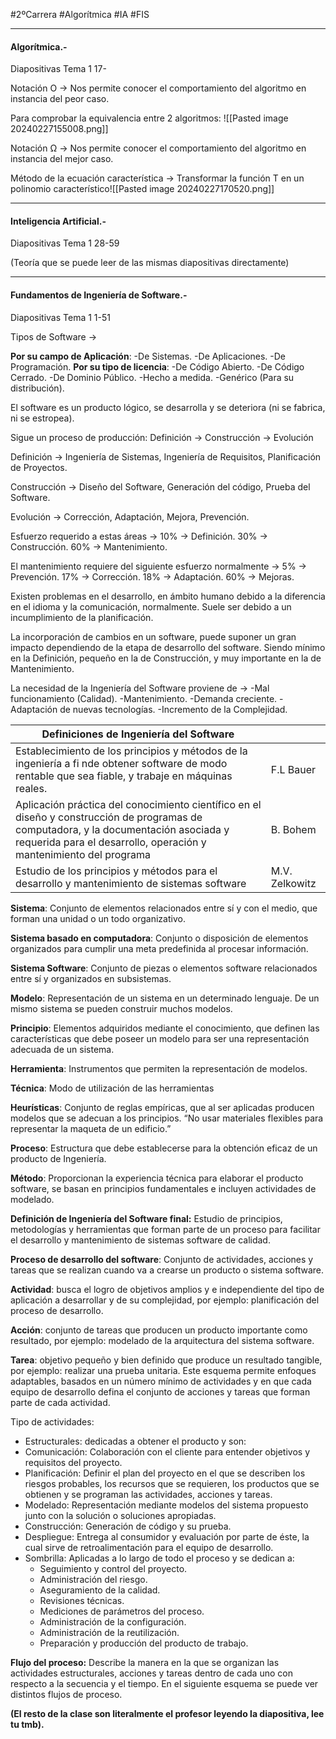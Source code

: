 #2ºCarrera #Algorítmica #IA #FIS

---

#### Algorítmica.-

Diapositivas Tema 1 17-

Notación O -> Nos permite conocer el comportamiento del algoritmo en instancia del peor caso.

Para comprobar la equivalencia entre 2 algoritmos:
![[Pasted image 20240227155008.png]]

Notación Ω -> Nos permite conocer el comportamiento del algoritmo en instancia del mejor caso.

Método de la ecuación característica -> Transformar la función T en un polinomio característico![[Pasted image 20240227170520.png]]


---

#### Inteligencia Artificial.-

Diapositivas Tema 1 28-59

(Teoría que se puede leer de las mismas diapositivas directamente)


---

#### Fundamentos de Ingeniería de Software.-

Diapositivas Tema 1 1-51


Tipos de Software ->

**Por su campo de Aplicación**:
-De Sistemas.
-De Aplicaciones.
-De Programación.
**Por su tipo de licencia**:
-De Código Abierto.
-De Código Cerrado.
-De Dominio Público.
-Hecho a medida.
-Genérico (Para su distribución).

El software es un producto lógico, se desarrolla y se deteriora (ni se fabrica, ni se estropea).

Sigue un proceso de producción: Definición -> Construcción -> Evolución

Definición -> Ingeniería de Sistemas, Ingeniería de Requisitos, Planificación de Proyectos.

Construcción -> Diseño del Software, Generación del código, Prueba del Software.

Evolución -> Corrección, Adaptación, Mejora, Prevención.

Esfuerzo requerido a estas áreas ->
10% -> Definición.
30% -> Construcción.
60% -> Mantenimiento.

El mantenimiento requiere del siguiente esfuerzo normalmente ->
5% -> Prevención.
17% -> Corrección.
18% -> Adaptación.
60% -> Mejoras.

Existen problemas en el desarrollo, en ámbito humano debido a la diferencia en el idioma y la comunicación, normalmente. Suele ser debido a un incumplimiento de la planificación.

La incorporación de cambios en un software, puede suponer un gran impacto dependiendo de la etapa de desarrollo del software. Siendo mínimo en la Definición, pequeño en la de Construcción, y muy importante en la de Mantenimiento.

La necesidad de la Ingeniería del Software proviene de ->
-Mal funcionamiento (Calidad).
-Mantenimiento.
-Demanda creciente.
-Adaptación de nuevas tecnologías.
-Incremento de la Complejidad.

| Definiciones de Ingeniería del Software                                                                                                                                                                     |                |
| ----------------------------------------------------------------------------------------------------------------------------------------------------------------------------------------------------------- | -------------- |
| Establecimiento de los principios y métodos de la ingeniería a fi nde obtener software de modo rentable que sea fiable, y trabaje en máquinas reales.                                                       | F.L Bauer      |
| Aplicación práctica del conocimiento científico en el diseño y construcción de programas de computadora, y la documentación asociada y requerida para el desarrollo, operación y mantenimiento del programa | B. Bohem       |
| Estudio de los principios y métodos para el desarrollo y mantenimiento de sistemas software                                                                                                                 | M.V. Zelkowitz |

**Sistema**: Conjunto de elementos relacionados entre sí y con el medio, que forman una unidad o un todo organizativo.

**Sistema basado en computadora**: Conjunto o disposición de elementos organizados para cumplir una meta predefinida al procesar información.

**Sistema Software**: Conjunto de piezas o elementos software relacionados entre sí y organizados en subsistemas.

**Modelo**: Representación de un sistema en un determinado lenguaje. De un mismo sistema se pueden construir muchos modelos.

**Principio**: Elementos adquiridos mediante el conocimiento, que definen las características que debe poseer un modelo para ser una representación adecuada de un sistema.

**Herramienta**: Instrumentos que permiten la representación de modelos.

**Técnica**: Modo de utilización de las herramientas

**Heurísticas**: Conjunto de reglas empíricas, que al ser aplicadas producen modelos que se adecuan a los principios. “No usar materiales flexibles para representar la maqueta de un edificio.”

**Proceso**: Estructura que debe establecerse para la obtención eficaz de un producto de Ingeniería.

**Método**: Proporcionan la experiencia técnica para elaborar el producto software, se basan en principios fundamentales e incluyen actividades de modelado.

**Definición de Ingeniería del Software final:** Estudio de principios, metodologías y herramientas que forman parte de un proceso para facilitar el desarrollo y mantenimiento de sistemas software de calidad.

**Proceso de desarrollo del software**: Conjunto de actividades, acciones y tareas que se realizan cuando va a crearse un producto o sistema software.

**Actividad**: busca el logro de objetivos amplios y e independiente del tipo de aplicación a desarrollar y de su complejidad, por ejemplo: planificación del proceso de desarrollo.

**Acción**: conjunto de tareas que producen un producto importante como resultado, por ejemplo: modelado de la arquitectura del sistema software.

**Tarea**: objetivo pequeño y bien definido que produce un resultado tangible, por ejemplo: realizar una prueba unitaria. Este esquema permite enfoques adaptables, basados en un número mínimo de actividades y en que cada equipo de desarrollo defina el conjunto de acciones y tareas que forman parte de cada actividad.

Tipo de actividades: 
- Estructurales: dedicadas a obtener el producto y son:
- Comunicación: Colaboración con el cliente para entender objetivos y requisitos del proyecto. 
- Planificación: Definir el plan del proyecto en el que se describen los riesgos probables, los recursos que se requieren, los productos que se obtienen y se programan las actividades, acciones y tareas. 
- Modelado: Representación mediante modelos del sistema propuesto junto con la solución o soluciones apropiadas. 
- Construcción: Generación de código y su prueba. 
- Despliegue: Entrega al consumidor y evaluación por parte de éste, la cual sirve de retroalimentación para el equipo de desarrollo.
- Sombrilla: Aplicadas a lo largo de todo el proceso y se dedican a:
	- Seguimiento y control del proyecto. 
	- Administración del riesgo. 
	- Aseguramiento de la calidad.
	- Revisiones técnicas.
	- Mediciones de parámetros del proceso.
	- Administración de la configuración. 
	- Administración de la reutilización.
	- Preparación y producción del producto de trabajo.

**Flujo del proceso:** Describe la manera en la que se organizan las actividades estructurales, acciones y tareas dentro de cada uno con respecto a la secuencia y el tiempo. En el siguiente esquema se puede ver distintos flujos de proceso.

**(El resto de la clase son literalmente el profesor leyendo la diapositiva, lee tu tmb).**
